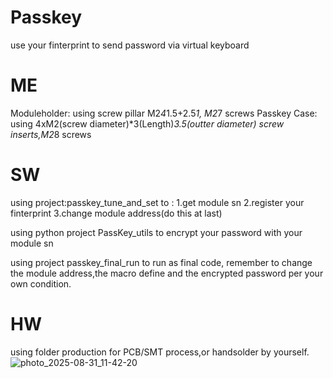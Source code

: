 # Passkey
use your finterprint to send password via virtual keyboard

# ME
Moduleholder: using screw pillar M2*4*1.5+2.5*1, M2*7 screws
Passkey Case: using 4xM2(screw diameter)*3(Length)*3.5(outter diameter) screw inserts,M2*8 screws

# SW
using project:passkey_tune_and_set to :
1.get module sn
2.register your finterprint
3.change module address(do this at last)

using python project PassKey_utils to encrypt your password with your module sn

using project passkey_final_run to run as final code,
remember to change the module address,the macro define and the encrypted password per your own condition.

# HW
using folder production for PCB/SMT process,or handsolder by yourself.
![photo_2025-08-31_11-42-20](https://github.com/user-attachments/assets/3c6aa11a-e135-4779-8811-b63279ef5f80)
